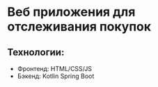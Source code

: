 # Веб приложения для отслеживания покупок
## Технологии:
- Фронтенд: HTML/CSS/JS
- Бэкенд: Kotlin Spring Boot
